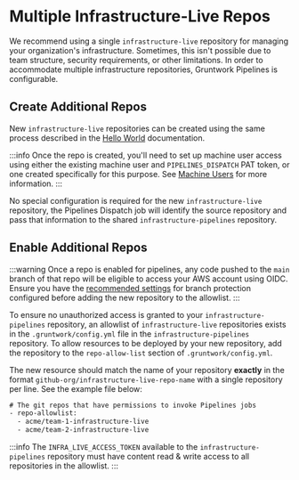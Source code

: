 # Multiple Infrastructure-Live Repos

We recommend using a single `infrastructure-live` repository for managing your organization's infrastructure.
Sometimes, this isn't possible due to team structure, security requirements, or other limitations.
In order to accommodate multiple infrastructure repositories, Gruntwork Pipelines is configurable.

## Create Additional Repos

New `infrastructure-live` repositories can be created using the same process described in the
[Hello World](../hello-world#setting-up-the-repositories) documentation.

:::info
Once the repo is created, you'll need to set up machine user access using either the existing machine user and `PIPELINES_DISPATCH` PAT token,
or one created specifically for this purpose. See [Machine Users](../using-pipelines/machine-users) for more information.
:::

No special configuration is required for the new `infrastructure-live` repository,
the Pipelines Dispatch job will identify the source repository and pass that information
to the shared `infrastructure-pipelines` repository.

## Enable Additional Repos

:::warning
Once a repo is enabled for pipelines, any code pushed to the `main` branch of that repo will be eligible to access your
AWS account using OIDC. Ensure you have the [recommended settings](../using-pipelines) for branch protection configured before adding the new
repository to the allowlist.
:::

To ensure no unauthorized access is granted to your `infrastructure-pipelines` repository,
an allowlist of `infrastructure-live` repositories exists in the `.gruntwork/config.yml` file in the `infrastructure-pipelines` repository.
To allow resources to be deployed by your new repository,
add the repository to the `repo-allow-list` section of `.gruntwork/config.yml`.

The new resource should match the name of your repository **exactly** in the format
`github-org/infrastructure-live-repo-name` with a single repository per line. See the example file below:

```txt title=infrastructure-pipelines/.gruntwork/config.yml
# The git repos that have permissions to invoke Pipelines jobs
- repo-allowlist:
  - acme/team-1-infrastructure-live
  - acme/team-2-infrastructure-live
```

:::info
The `INFRA_LIVE_ACCESS_TOKEN` available to the `infrastructure-pipelines` repository must have content read & write access to all repositories in the allowlist.
:::


<!-- ##DOCS-SOURCER-START
{
  "sourcePlugin": "local-copier",
  "hash": "acf01978368545da7fc936e403648934"
}
##DOCS-SOURCER-END -->
